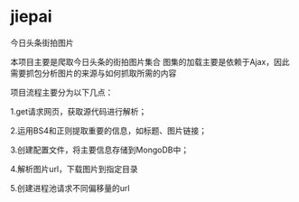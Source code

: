# jiepai
今日头条街拍图片

本项目主要是爬取今日头条的街拍图片集合
图集的加载主要是依赖于Ajax，因此需要抓包分析图片的来源与如何抓取所需的内容

项目流程主要分为以下几点：

1.get请求网页，获取源代码进行解析；

2.运用BS4和正则提取重要的信息，如标题、图片链接；

3.创建配置文件，将主要信息存储到MongoDB中；

4.解析图片url，下载图片到指定目录

5.创建进程池请求不同偏移量的url


